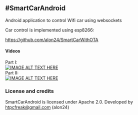 #SmartCarAndroid
------

Android application to control Wifi car using websockets

Car control is implemented using esp8266:

https://github.com/alon24/SmartCarWithOTA

#### Videos

Part I:</br>
[![IMAGE ALT TEXT HERE](http://img.youtube.com/vi/SP16IC3cjSQ/0.jpg)](https://www.youtube.com/watch?v=SP16IC3cjSQ)
</br>
Part II:</br>
[![IMAGE ALT TEXT HERE](http://img.youtube.com/vi/6NuD5W3aYoI/0.jpg)](https://www.youtube.com/watch?v=6NuD5W3aYoI)
</br>

### License and credits

SmartCarAndroid is licensed under Apache 2.0.
Developed by htpcfreak@gmail.com (alon24)
